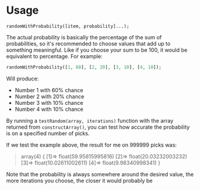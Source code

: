 # Usage
`randomWithProbability([item, probability]...);`

The actual probability is basically the percentage of the sum of probabilities, so it's recommended to choose values that add up to something meaningful. Like if you choose your sum to be 100, it would be equivalent to percentage.
For example:
```php
randomWithProbability([1, 60], [2, 20], [3, 10], [4, 10]);
```
Will produce:
* Number 1 with 60% chance
* Number 2 with 20% chance
* Number 3 with 10% chance
* Number 4 with 10% chance

By running a `testRandom(array, iterations)` function with the array returned from `constructArray()`, you can test how accurate the probability is on a specified number of picks.

If we test the example above, the result for me on 999999 picks was:
> array(4) { [1]=> float(59.95815995816) [2]=> float(20.03232003232) [3]=> float(10.02611002611) [4]=> float(9.98340998341) }

Note that the probability is always somewhere around the desired value, the more iterations you choose, the closer it would probably be
